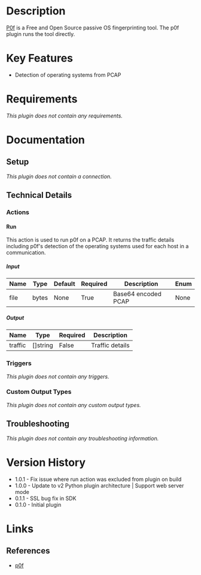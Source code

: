 # Description

[P0f](http://lcamtuf.coredump.cx/p0f3/) is a Free and Open Source passive OS fingerprinting tool.
The p0f plugin runs the tool directly.

# Key Features

* Detection of operating systems from PCAP

# Requirements

_This plugin does not contain any requirements._

# Documentation

## Setup

_This plugin does not contain a connection._

## Technical Details

### Actions

#### Run

This action is used to run p0f on a PCAP.
It returns the traffic details including p0f's detection of the operating systems used for each host in a communication.

##### Input

|Name|Type|Default|Required|Description|Enum|
|----|----|-------|--------|-----------|----|
|file|bytes|None|True|Base64 encoded PCAP|None|

##### Output

|Name|Type|Required|Description|
|----|----|--------|-----------|
|traffic|[]string|False|Traffic details|

### Triggers

_This plugin does not contain any triggers._

### Custom Output Types

_This plugin does not contain any custom output types._

## Troubleshooting

_This plugin does not contain any troubleshooting information._

# Version History

* 1.0.1 - Fix issue where run action was excluded from plugin on build
* 1.0.0 - Update to v2 Python plugin architecture | Support web server mode
* 0.1.1 - SSL bug fix in SDK
* 0.1.0 - Initial plugin

# Links

## References

* [p0f](http://lcamtuf.coredump.cx/p0f3/)
